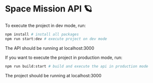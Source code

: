 # Space Mission API :ringed_planet:

To execute the project in dev mode, run:

```bash
npm install # install all packages
npm run start:dev # execute project on dev mode
```

The API should be running at localhost:3000

If you want to execute the project in production mode, run:

```bash
npm run build:start # build and execute the api in production mode
```

The project should be running at localhost:3000
